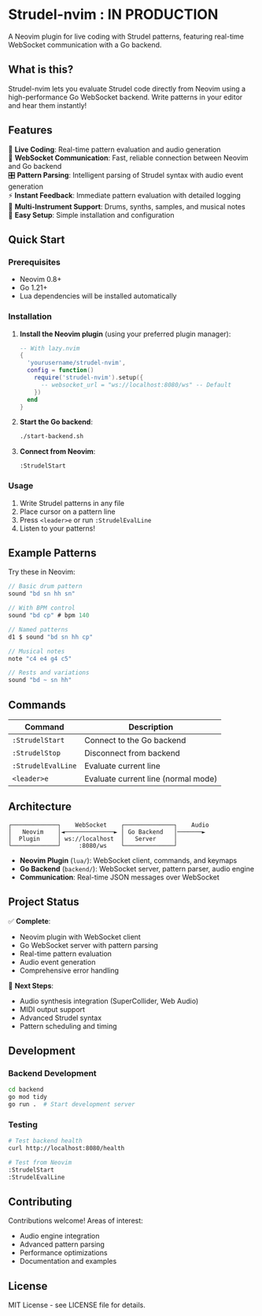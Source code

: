 # Strudel-nvim : IN PRODUCTION

A Neovim plugin for live coding with Strudel patterns, featuring real-time WebSocket communication with a Go backend.

## What is this?

Strudel-nvim lets you evaluate Strudel code directly from Neovim using a high-performance Go WebSocket backend. Write patterns in your editor and hear them instantly!

## Features

🎵 **Live Coding**: Real-time pattern evaluation and audio generation  
🔌 **WebSocket Communication**: Fast, reliable connection between Neovim and Go backend  
🎛️ **Pattern Parsing**: Intelligent parsing of Strudel syntax with audio event generation  
⚡ **Instant Feedback**: Immediate pattern evaluation with detailed logging  
🎹 **Multi-Instrument Support**: Drums, synths, samples, and musical notes  
🎯 **Easy Setup**: Simple installation and configuration  

## Quick Start

### Prerequisites

- Neovim 0.8+
- Go 1.21+
- Lua dependencies will be installed automatically

### Installation

1. **Install the Neovim plugin** (using your preferred plugin manager):

   ```lua
   -- With lazy.nvim
   {
     'yourusername/strudel-nvim',
     config = function()
       require('strudel-nvim').setup({
         -- websocket_url = "ws://localhost:8080/ws" -- Default
       })
     end
   }
   ```

2. **Start the Go backend**:
   ```bash
   ./start-backend.sh
   ```

3. **Connect from Neovim**:
   ```vim
   :StrudelStart
   ```

### Usage

1. Write Strudel patterns in any file
2. Place cursor on a pattern line
3. Press `<leader>e` or run `:StrudelEvalLine`
4. Listen to your patterns!

## Example Patterns

Try these in Neovim:

```javascript
// Basic drum pattern
sound "bd sn hh sn"

// With BPM control
sound "bd cp" # bpm 140

// Named patterns
d1 $ sound "bd sn hh cp"

// Musical notes
note "c4 e4 g4 c5"

// Rests and variations
sound "bd ~ sn hh"
```

## Commands

| Command | Description |
|---------|-------------|
| `:StrudelStart` | Connect to the Go backend |
| `:StrudelStop` | Disconnect from backend |
| `:StrudelEvalLine` | Evaluate current line |
| `<leader>e` | Evaluate current line (normal mode) |

## Architecture

```
┌─────────────┐    WebSocket    ┌──────────────┐    Audio
│   Neovim    │◄──────────────► │ Go Backend   │───────►
│  Plugin     │ ws://localhost  │   Server     │
└─────────────┘     :8080/ws    └──────────────┘
```

- **Neovim Plugin** (`lua/`): WebSocket client, commands, and keymaps
- **Go Backend** (`backend/`): WebSocket server, pattern parser, audio engine
- **Communication**: Real-time JSON messages over WebSocket

## Project Status

✅ **Complete**:
- Neovim plugin with WebSocket client
- Go WebSocket server with pattern parsing
- Real-time pattern evaluation
- Audio event generation
- Comprehensive error handling

🚧 **Next Steps**:
- Audio synthesis integration (SuperCollider, Web Audio)
- MIDI output support
- Advanced Strudel syntax
- Pattern scheduling and timing

## Development

### Backend Development

```bash
cd backend
go mod tidy
go run .  # Start development server
```

### Testing

```bash
# Test backend health
curl http://localhost:8080/health

# Test from Neovim
:StrudelStart
:StrudelEvalLine
```

## Contributing

Contributions welcome! Areas of interest:
- Audio engine integration
- Advanced pattern parsing
- Performance optimizations
- Documentation and examples

## License

MIT License - see LICENSE file for details.
